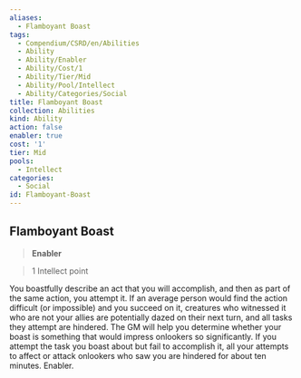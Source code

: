 ```yaml
---
aliases:
  - Flamboyant Boast
tags:
  - Compendium/CSRD/en/Abilities
  - Ability
  - Ability/Enabler
  - Ability/Cost/1
  - Ability/Tier/Mid
  - Ability/Pool/Intellect
  - Ability/Categories/Social
title: Flamboyant Boast
collection: Abilities
kind: Ability
action: false
enabler: true
cost: '1'
tier: Mid
pools:
  - Intellect
categories:
  - Social
id: Flamboyant-Boast
---
```

## Flamboyant Boast    
>**Enabler**    
>1 Intellect point  
    
You boastfully describe an act that you will accomplish, and then as part of the same action, you attempt it. If an average person would find the action difficult (or impossible) and you succeed on it, creatures who witnessed it who are not your allies are potentially dazed on their next turn, and all tasks they attempt are hindered. The GM will help you determine whether your boast is something that would impress onlookers so significantly. If you attempt the task you boast about but fail to accomplish it, all your attempts to affect or attack onlookers who saw you are hindered for about ten minutes. Enabler.
